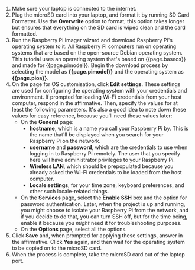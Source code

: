1.  Make sure your laptop is connected to the internet.
1.  Plug the microSD card into your laptop, and format it by running SD Card Formatter. Use the **Overwrite** option to format; this option takes longer but ensures that everything on the SD card is wiped clean and the card formatted.
1.  Run the Raspberry Pi Imager wizard and download Raspberry Pi's operating system to it. All Raspberry Pi computers run on  operating systems that are based on the open-source Debian operating system. This tutorial uses an operating system that's based on {{page.baseos}} and made for {{page.pimodel}}. Begin the download process by selecting the model as **{{page.pimodel}}** and the operating system as **{{page.pios}}**.
1.  On the page for OS customisation, click **Edit settings**. These settings are used for configuring the operating system with your credentials and environment. If prompted for loading Wi-Fi credentials from your host computer, respond in the affirmative. Then, specify the values for at least the following parameters. It's also a good idea to note down these values for easy reference, because you'll need these values later:
    -  On the **General** page:
        -  **hostname**, which is a name you call your Raspberry Pi by. This is the name that'll be displayed when you search for your Raspberry Pi on the network.
	    -  **username** and **password**, which are the credentials to use when logging in to Raspberry Pi remotely. The user that you specify here will have administrator privileges to your Raspberry Pi.
	    -  **Wireless LAN**, which should be prepopulated because you already asked the Wi-Fi credentials to be loaded from the host computer.
	    -  **Locale settings**, for your time zone, keyboard preferences, and other such locale-related things.
	-  On the **Services** page, select the **Enable SSH** box and the option for password authentication. Later, when the project is up and running, you might choose to isolate your Raspberry Pi from the network, and if you decide to do that, you can turn SSH off, but for the time being, enable it because you _might_ need it for troubleshooting purposes.
    -  On the **Options** page, select all the options.
1.  Click **Save** and, when prompted for applying these settings, answer in the affirmative. Click **Yes** again, and then wait for the operating system to be copied on to the microSD card.
1.  When the process is complete, take the microSD card out of the laptop port.	
